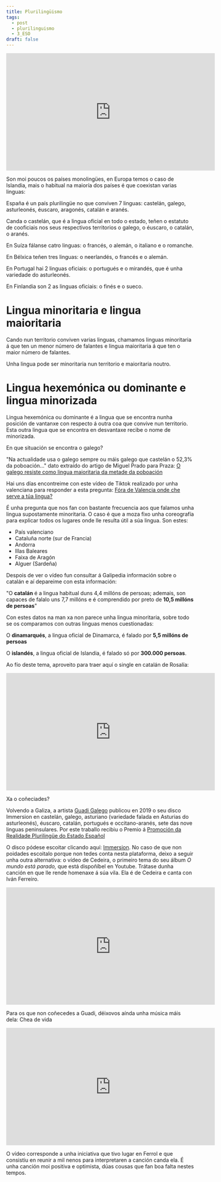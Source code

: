 ```yaml
---
title: Plurilingüismo
tags:
  - post
  - plurilinguismo
  - 3_ESO
draft: false
---
```

<iframe width="560" height="315" src="https://www.youtube.com/embed/Gd9wSXraYaM" title="YouTube video player" frameborder="0" allow="accelerometer; autoplay; clipboard-write; encrypted-media; gyroscope; picture-in-picture" allowfullscreen></iframe>

Son moi poucos os países monolingües, en Europa temos o caso de Islandia, mais o habitual na maioría dos países é que coexistan varias linguas:

España é un país plurilingüe no que conviven 7 linguas: castelán, galego, asturleonés, éuscaro, aragonés, catalán e aranés.

Canda o castelán, que é a lingua oficial en todo o estado, teñen o estatuto de cooficiais nos seus respectivos territorios o galego, o éuscaro, o catalán, o aranés.

En Suíza fálanse catro linguas: o francés, o alemán, o italiano e o romanche.

En Bélxica teñen tres linguas: o neerlandés, o francés e o alemán.

En Portugal hai 2 linguas oficiais: o portugués e o mirandés, que é unha variedade do asturleonés.

En Finlandia son 2 as linguas oficiais: o finés e o sueco.

# Lingua minoritaria e lingua maioritaria

Cando nun territorio conviven varias linguas, chamamos linguas minoritaria á que ten un menor número de falantes e lingua maioritaria á que ten o maior número de falantes.

Unha lingua pode ser minoritaria nun territorio e maioritaria noutro.

# Lingua hexemónica ou dominante e lingua minorizada

Lingua hexemónica ou dominante é a lingua que se encontra nunha posición de vantanxe con respecto á outra coa que convive nun territorio. Esta outra lingua que se encontra en desvantaxe recibe o  nome de minorizada.

En que situación se encontra o galego?

"Na actualidade usa o galego sempre ou máis galego que castelán o 52,3% da poboación..." dato
extraído do artigo de Miguel Prado para Praza: [O galego resiste como lingua maioritaria da metade
da poboación](https://praza.gal/acontece/o-galego-resiste-como-lingua-maioritaria-da-metade-da-poboacion)


Hai uns días encontreime con este vídeo de Tiktok realizado por unha valenciana para responder a
esta pregunta:
[Fóra de Valencia onde che serve a túa lingua?](https://www.tiktok.com/@redeula_/video/6899137134800784642?lang=en)

É unha pregunta que nos fan con bastante frecuencia aos que falamos unha lingua supostamente minoritaria. O caso é que a moza fixo unha coreografía para explicar todos os lugares onde lle resulta útil a súa lingua. Son estes:

* País valenciano
* Cataluña norte (sur de Francia)
* Andorra
* Illas Baleares
* Faixa de Aragón
* Alguer (Sardeña)

Despois de ver o vídeo fun consultar á Galipedia información sobre o catalán e aí depareime con esta información:

"O **catalán** é a lingua habitual duns 4,4 millóns de persoas; ademais, son capaces de falalo uns 7,7 millóns e é comprendido por preto de **10,5 millóns de persoas**"


Con estes datos na man xa non parece unha lingua minoritaria, sobre todo se os comparamos con
outras linguas menos cuestionadas:


O **dinamarqués**, a lingua oficial de Dinamarca, é falado por **5,5 millóns de persoas**


O **islandés**, a lingua oficial de Islandia, é falado só por **300.000 persoas**.

Ao fío deste tema, aproveito para traer aquí o single en catalán de Rosalía:

<iframe width="560" height="315" src="https://www.youtube.com/embed/eQCpjOBJ5UQ" title="YouTube video player" frameborder="0" allow="accelerometer; autoplay; clipboard-write; encrypted-media; gyroscope; picture-in-picture" allowfullscreen></iframe>

Xa o coñeciades?

Volvendo a Galiza, a artista [Guadi Galego](https://gl.wikipedia.org/wiki/Guadi_Galego) publicou en 2019 o seu disco Immersion en castelán, galego, asturiano (variedade falada en Asturias do asturleonés), éuscaro, catalán, portugués e occitano-aranés, sete das nove linguas peninsulares. Por este traballo recibiu o Premio á [Promoción da Realidade Plurilingüe do Estado Español](https://www.nosdiario.gal/articulo/cultura/guadi-galego-premio-promocion-da-realidade-plurilingue-estado-espanol/20191121112437087186.html)

O disco pódese escoitar clicando aquí: [Immersion](https://open.spotify.com/album/22govFGOMzXM7YcMu2ApBK?autoplay=true&v=L). No caso de que non poidades escoitalo porque non tedes conta nesta plataforma, deixo a seguir unha outra alternativa: o vídeo de Cedeira, o primeiro tema do seu álbum *O mundo está parado,* que está dispoñíbel en Youtube. Trátase dunha canción en que lle rende homenaxe á súa vila. Ela é de Cedeira e canta con Iván Ferreiro.

<iframe width="560" height="315" src="https://www.youtube.com/embed/XgTpsuk8zYo" title="YouTube video player" frameborder="0" allow="accelerometer; autoplay; clipboard-write; encrypted-media; gyroscope; picture-in-picture" allowfullscreen></iframe>

Para os que non coñecedes a Guadi, déixovos aínda unha música máis dela: Chea de vida

<iframe width="560" height="315" src="https://www.youtube.com/embed/6K8imYXul4c" title="YouTube video player" frameborder="0" allow="accelerometer; autoplay; clipboard-write; encrypted-media; gyroscope; picture-in-picture" allowfullscreen></iframe>

O vídeo corresponde a unha iniciativa que tivo lugar en Ferrol e que consistiu en reunir a mil nenos para interpretaren a canción canda ela. É unha canción moi positiva e optimista, dúas cousas que fan boa falta nestes tempos.